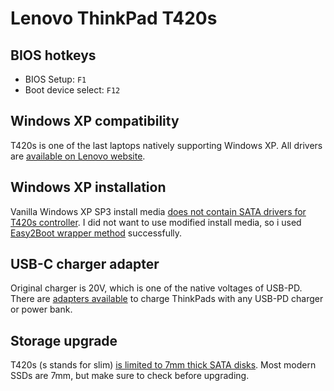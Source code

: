 # Lenovo ThinkPad T420s

## BIOS hotkeys
- BIOS Setup: `F1`
- Boot device select: `F12`

## Windows XP compatibility
T420s is one of the last laptops natively supporting Windows XP. All drivers are [available on Lenovo website](https://pcsupport.lenovo.com/us/en/products/laptops-and-netbooks/thinkpad-t-series-laptops/thinkpad-t420s).

## Windows XP installation
Vanilla Windows XP SP3 install media [does not contain SATA drivers for T420s controller](https://www.reddit.com/r/thinkpad/comments/tpwdy3/stop_code_0x0000007b_win_xp_install_on_t420s/). I did not want to use modified install media, so i used [Easy2Boot wrapper method](https://www.youtube.com/watch?app=desktop&v=YyQ7xSvVMHE) successfully.

## USB-C charger adapter
Original charger is 20V, which is one of the native voltages of USB-PD. There are [adapters available](https://www.aliexpress.com/item/1005003421729196.html) to charge ThinkPads with any USB-PD charger or power bank.

## Storage upgrade
T420s (s stands for slim) [is limited to 7mm thick SATA disks](https://forum.thinkpads.com/viewtopic.php?f=45&t=100345). Most modern SSDs are 7mm, but make sure to check before upgrading.
